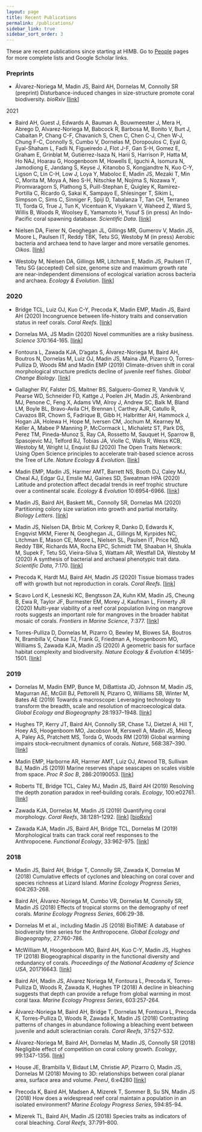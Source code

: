 ```yaml
---
layout: page
title: Recent Publications
permalink: /publications/
sidebar_link: true
sidebar_sort_order: 3
---
```


<!-- <script type='text/javascript' src='https://d1bxh8uas1mnw7.cloudfront.net/assets/embed.js'></script> -->

These are recent publications since starting at HIMB. Go to [People](/people) pages for more complete lists and Google Scholar links.

### Preprints

- Álvarez-Noriega M, Madin JS, Baird AH, Dornelas M, Connolly
SR (preprint) Disturbance-induced changes in size-structure promote coral biodiversity. *bioRxiv* [[link](https://doi.org/10.1101/2020.05.21.094797)]

2021

- Baird AH, Guest J, Edwards A, Bauman A, Bouwmeester J, Mera H, Abrego D, Alvarez-Noriega M, Babcock R, Barbosa M, Bonito V, Burt J, Cabaitan P, Chang C-F, Chavanich S, Chen C, Chen C-J, Chen W-J, Chung F-C, Connolly S, Cumbo V, Dornelas M, Doropoulos C, Eyal G, Eyal-Shaham L, Fadli N, Figueiredo J, Flot J-F, Gan S-H, Gomez E, Graham E, Grinblat M, Gutiérrez-Isaza N, Harii S, Harrison P, Hatta M, Ho NAJ, Hoarau G, Hoogenboom M, Howells E, Iguchi A, Isomura N, Jamodiong E, Jandang S, Keyse J, Kitanobo S, Kongjandtre N, Kuo C-Y, Ligson C, Lin C-H, Low J, Loya Y, Maboloc E, Madin JS, Mezaki T, Min C, Morita M, Moya A, Neo S-H, Nitschke M, Nojima S, Nozawa Y, Piromvaragorn S, Plathong S, Puill-Stephan E, Quigley K, Ramírez-Portilla C, Ricardo G, Sakai K, Sampayo E, Shlesinger T, Sikim L, Simpson C, Sims C, Sinniger F, Spiji D, Tabalanza T, Tan CH, Terraneo TI, Torda G, True J, Tun K, Vicentuan K, Viyakarn V, Waheed Z, Ward S, Willis B, Woods R, Woolsey E, Yamamoto H, Yusuf S (in press) An Indo-Pacific coral spawning database. *Scientific Data*. [[link]()]

- Nielsen DA, Fierer N, Geoghegan JL, Gillings MR, Gumerov V, Madin JS, Moore L, Paulsen IT, Reddy TBK, Tetu SG, Westoby M (in press) Aerobic bacteria and archaea tend to have larger and more versatile genomes. *Oikos*. [[link]()]

- Westoby M, Nielsen DA, Gillings MR, Litchman E, Madin JS, Paulsen IT, Tetu SG (accepted) Cell size, genome size and maximum growth rate are near-independent dimensions of ecological variation across bacteria and archaea. *Ecology & Evolution*. [[link]()]

### 2020

- Bridge TCL, Luiz OJ, Kuo C-Y, Precoda K, Madin EMP, Madin JS, Baird AH (2020) Incongruence between life-history traits and conservation status in reef corals. *Coral Reefs*. [[link](https://doi.org/10.1007/s00338-019-01885-7)]

- Dornelas MA, JS Madin (2020) Novel communities are a risky business. *Science* 370:164-165. [[link](https://doi.org/10.1126/science.abe4727)]

- Fontoura L, Zawada KJA, D’agata S, Álvarez-Noriega M, Baird AH, Boutros N, Dornelas M, Luiz OJ, Madin JS, Maina JM, Pizarro O, Torres-Pulliza D, Woods RM and Madin EMP (2019) Climate-driven shift in coral morphological structure predicts decline of juvenile reef fishes. *Global Change Biology*. [[link](https://doi.org/10.1111/gcb.14911)]

- Gallagher RV, Falster DS, Maitner BS, Salguero-Gomez R, Vandvik V, Pearse WD, Schneider FD, Kattge J, Poelen JH, Madin JS, Ankenbrand MJ, Penone C, Feng X, Adams VM, Alroy J, Andrew SC, Balk M, Bland LM, Boyle BL, Bravo-Avila CH, Brennan I, Carthey AJR, Catullo R, Cavazos BR, Chown S, Fadrique B, Gibb H, Halbritter AH, Hammock J, Hogan JA, Holewa H, Hope M, Iversen CM, Jochum M, Kearney M, Keller A, Mabee P Manning P, McCormack L, Michaletz ST, Park DS, Perez TM, Pineda-Munoz S, Ray CA, Rossetto M, Sauquet H, Sparrow B, Spasojevic MJ, Telford RJ, Tobias JA, Violle C, Walls R, Weiss KCB, Westoby M, Wright IJ, Enquist BJ (2020) The Open Traits Network: Using Open Science principles to accelerate trait-based science across the Tree of Life. *Nature Ecology & Evolution*. [[link](https://doi.org/10.1038/s41559-020-1109-6)]

- Madin EMP, Madin JS, Harmer AMT, Barrett NS, Booth DJ, Caley MJ, Cheal AJ, Edgar GJ, Emslie MJ, Gaines SD, Sweatman HPA (2020) Latitude and protection affect decadal trends in reef trophic structure over a continental scale. *Ecology & Evolution* 10:6954-6966. [[link](https://doi.org/10.1002/ece3.6347)]

- Madin JS, Baird AH, Baskett ML, Connolly SR, Dornelas MA (2020) Partitioning colony size variation into growth and partial mortality. *Biology Letters*. [[link](https://doi.org/10.1098/rsbl.2019.0727)]

- Madin JS, Nielsen DA, Brbic M, Corkrey R, Danko D, Edwards K, Engqvist MKM, Fierer N, Geoghegan JL, Gillings M, Kyrpides NC, Litchman E, Mason CE, Moore L, Nielsen SL, Paulsen IT, Price ND, Reddy TBK, Richards MA, Rocha EPC, Schmidt TM, Shaaban H, Shukla M, Supek F, Tetu SG, Vieira-Silva S, Wattam AR, Westfall DA, Westoby M (2020) A synthesis of bacterial and archaeal phenotypic trait data. *Scientific Data*, 7:170. [[link](https://doi.org/10.1038/s41597-020-0497-4)]

- Precoda K, Hardt MJ, Baird AH, Madin JS (2020) Tissue biomass trades off with growth but not reproduction in corals. *Coral Reefs*. [[link](https://doi.org/10.1007/s00338-020-01925-7)]

- Scavo Lord K, Lesneski KC, Bengtsson ZA, Kuhn KM, Madin JS, Cheung B, Ewa R, Taylor JF, Burmester EM, Morey J, Kaufman L, Finnerty JR (2020) Multi-year viability of a reef coral population living on mangrove roots suggests an important role for mangroves in the broader habitat mosaic of corals. *Frontiers in Marine Science*, 7:377. [[link](https://doi.org/10.3389/fmars.2020.00377)]

- Torres-Pulliza D, Dornelas M, Pizarro O, Bewley M, Blowes SA, Boutros N, Brambilla V, Chase TJ, Frank G, Friedman A, Hoogenboom MO, Williams S, Zawada KJA, Madin JS (2020) A geometric basis for surface habitat complexity and biodiversity. *Nature Ecology & Evolution* 4:1495-1501. [[link](https://doi.org/10.1038/s41559-020-1281-8)]

### 2019

- Dornelas M, Madin EMP, Bunce M, DiBattista JD, Johnson M, Madin JS, Magurran AE, McGill BJ, Pettorelli N, Pizarro O, Williams SB, Winter M, Bates AE (2019) Towards a macroscope: Leveraging technology to transform the breadth, scale and resolution of macroecological data. *Global Ecology and Biogeography* 28:1937–1948. [[link](https://doi.org/10.1111/geb.13025)]

- Hughes TP, Kerry JT, Baird AH, Connolly SR, Chase TJ, Dietzel A, Hill T, Hoey AS, Hoogenboom MO, Jacobson M, Kerswell A, Madin JS, Mieog A, Paley AS, Pratchett MS, Torda G, Woods RM (2019) Global warming impairs stock–recruitment dynamics of corals. *Nature*, 568:387–390. [[link](https://www.nature.com/articles/s41586-019-1081-y)]

- Madin EMP, Harborne AR, Harmer AMT, Luiz OJ, Atwood TB, Sullivan BJ, Madin JS (2019) Marine reserves shape seascapes on scales visible from space. *Proc R Soc B*, 286:20190053. [[link](https://doi.org/10.1098/rspb.2019.0053)]

- Roberts TE, Bridge TCL, Caley MJ, Madin JS, Baird AH (2019) Resolving the depth zonation paradox in reef‐building corals. *Ecology*, 100:e02761. [[link](https://doi.org/10.1002/ecy.2761)]

- Zawada KJA, Dornelas M, Madin JS (2019) Quantifying coral morphology. *Coral Reefs*, 38:1281–1292. [[link](https://doi.org/10.1007/s00338-019-01842-4)] [[bioRxiv](https://doi.org/10.1101/553453)]

- Zawada KJA, Madin JS, Baird AH, Bridge TCL, Dornelas M (2019) Morphological traits can track coral reef responses to the Anthropocene. *Functional Ecology*, 33:962-975. [[link](https://doi.org/10.1111/1365-2435.13358)]

### 2018

- Madin JS, Baird AH, Bridge T, Connolly SR, Zawada K, Dornelas M (2018) Cumulative effects of cyclones and bleaching on coral cover and species richness at Lizard Island. *Marine Ecology Progress Series*, 604:263-268.

- Baird AH, Álvarez-Noriega M, Cumbo VR, Dornelas M, Connolly SR, Madin JS (2018) Effects of tropical storms on the demography of reef corals. *Marine Ecology Progress Series*, 606:29-38.

- Dornelas M et al., including Madin JS (2018) BioTIME: A database of biodiversity time series for the Anthropocene. *Global Ecology and Biogeography*, 27:760-786.

- McWilliam M, Hoogenboom MO, Baird AH, Kuo C-Y, Madin JS, Hughes TP (2018) Biogeographical disparity in the functional diversity and redundancy of corals. *Proceedings of the National Academy of Science USA*, 201716643. [[link](https://doi.org/10.1073/pnas.1716643115)]

- Baird AH, Madin JS, Alvarez Noriega M, Fontoura L, Precoda K, Torres-Pulliza D, Woods R, Zawada K, Hughes TP (2018) A decline in bleaching suggests that depth can provide a refuge from global warming in most coral taxa. *Marine Ecology Progress Series*, 603:257-264.

- Álvarez-Noriega M, Baird AH, Bridge T, Dornelas M, Fontoura L, Precoda K, Torres-Pulliza D, Woods R, Zawada K, Madin JS (2018) Contrasting patterns of changes in abundance following a bleaching event between juvenile and adult scleractinian corals. *Coral Reefs*, 37:527-532.

- Álvarez-Noriega M, Baird AH, Dornelas M, Madin JS, Connolly SR (2018) Negligible effect of competition on coral colony growth. *Ecology*, 99:1347-1356. [[link](https://doi.org/10.1002/ecy.2222)]

- House JE, Brambilla V, Bidaut LM, Christie AP, Pizarro O, Madin JS, Dornelas M (2018) Moving to 3D: relationships between coral planar area, surface area and volume. *PeerJ*, 6:e4280 [[link](https://peerj.com/manuscripts/13331)]

- Precoda K, Baird AH, Madsen A, Mizerek T, Sommer B, Su SN, Madin JS (2018) How does a widespread reef coral maintain a population in an isolated environment? *Marine Ecology Progress Series*, 594:85-94.

- Mizerek TL, Baird AH, Madin JS (2018) Species traits as indicators of coral bleaching. *Coral Reefs*, 37:791–800.
